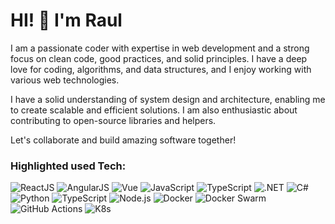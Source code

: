 # HI! 👋 I'm Raul

I am a passionate coder with expertise in web development and a strong focus on clean code, good practices, and solid principles. I have a deep love for coding, algorithms, and data structures, and I enjoy working with various web technologies.

I have a solid understanding of system design and architecture, enabling me to create scalable and efficient solutions. I am also enthusiastic about contributing to open-source libraries and helpers.

Let's collaborate and build amazing software together!


### Highlighted used Tech:

![ReactJS](https://img.shields.io/badge/-ReactJS-61DAFB?style=for-the-badge&logo=react&logoColor=white) ![AngularJS](https://img.shields.io/badge/-AngularJS-DD0031?style=for-the-badge&logo=angular&logoColor=white) ![Vue](https://img.shields.io/badge/-Vue-4FC08D?style=for-the-badge&logo=vue.js&logoColor=white) ![JavaScript](https://img.shields.io/badge/-JavaScript-F7DF1E?style=for-the-badge&logo=javascript&logoColor=black) ![TypeScript](https://img.shields.io/badge/-TypeScript-3178C6?style=for-the-badge&logo=typescript&logoColor=white)
![.NET](https://img.shields.io/badge/-.NET-512BD4?style=for-the-badge&logo=.net&logoColor=white) ![C#](https://img.shields.io/badge/-C%23-239120?style=for-the-badge&logo=c-sharp&logoColor=white) ![Python](https://img.shields.io/badge/-Python-3776AB?style=for-the-badge&logo=python&logoColor=white) ![TypeScript](https://img.shields.io/badge/-TypeScript-3178C6?style=for-the-badge&logo=typescript&logoColor=white) ![Node.js](https://img.shields.io/badge/-Node.js-339933?style=for-the-badge&logo=node.js&logoColor=white)
![Docker](https://img.shields.io/badge/-Docker-2496ED?style=for-the-badge&logo=docker&logoColor=white) ![Docker Swarm](https://img.shields.io/badge/-Docker%20Swarm-2496ED?style=for-the-badge&logo=docker&logoColor=white) ![GitHub Actions](https://img.shields.io/badge/-GitHub%20Actions-2088FF?style=for-the-badge&logo=github-actions&logoColor=white) ![K8s](https://img.shields.io/badge/-K9s-326CE5?style=for-the-badge&logo=kubernetes&logoColor=white)



<!--### Hi there 👋

[![Anurag's GitHub stats](https://github-readme-stats.vercel.app/api?username=rulyotano&show_icons=true&theme=radical&count_private=true)](https://github.com/rulyotano/github-readme-stats)

[![Top Langs](https://github-readme-stats.vercel.app/api/top-langs/?username=rulyotano&layout=compact&hide=html,less,css&langs_count=8)](https://github.com/rulyotano/github-readme-stats)

[![trophy](https://github-profile-trophy.vercel.app/?username=rulyotano&theme=darkhub)](https://github.com/rulyotano/github-profile-trophy)


**rulyotano/rulyotano** is a ✨ _special_ ✨ repository because its `README.md` (this file) appears on your GitHub profile.

Here are some ideas to get you started:

- 🔭 I’m currently working on ...
- 🌱 I’m currently learning ...
- 👯 I’m looking to collaborate on ...
- 🤔 I’m looking for help with ...
- 💬 Ask me about ...
- 📫 How to reach me: ...
- 😄 Pronouns: ...
- ⚡ Fun fact: ...
-->
